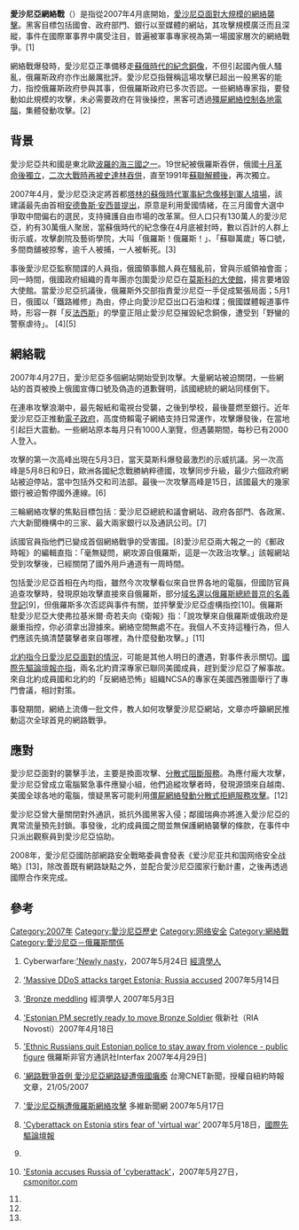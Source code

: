 **愛沙尼亞網絡戰**（）是指從2007年4月底開始，[愛沙尼亞面對大規模的網絡襲擊](../Page/愛沙尼亞.md "wikilink")。黑客目標包括國會、政府部門、銀行以至媒體的網站，其攻擊規模廣泛而且深縱，事件在國際軍事界中廣受注目，普遍被軍事專家視為第一場國家層次的網絡戰爭。\[1\]

網絡戰爆發時，愛沙尼亞正準備移走[蘇俄時代的紀念銅像](../Page/蘇俄.md "wikilink")，不但引起國內俄人騷亂，俄羅斯政府亦作出嚴厲批評。愛沙尼亞指聲稱這場攻擊已超出一般黑客的能力，指控俄羅斯政府參與其事，但俄羅斯政府已多次否認。一些網絡專家指，要發動如此規模的攻擊，未必需要政府在背後操控，黑客可透過[殭屍網絡控制各地電腦](../Page/殭屍網絡.md "wikilink")，集體發動攻擊。\[2\]

## 背景

愛沙尼亞共和國是東北歐[波羅的海三國之一](../Page/波羅的海.md "wikilink")。19世紀被俄羅斯吞併，俄國[十月革命後獨立](../Page/十月革命.md "wikilink")，[二次大戰時再被](../Page/二次大戰.md "wikilink")[史達林吞併](../Page/史達林.md "wikilink")，直至1991年[蘇聯解體後](../Page/蘇聯解體.md "wikilink")，再次獨立。

2007年4月，愛沙尼亞決定將首都[塔林的蘇俄時代軍事紀念像移到軍人墳場](../Page/塔林.md "wikilink")，該建議最先由首相[安德魯斯·安西普提出](../Page/安德魯斯·安西普.md "wikilink")，原意是利用愛國情緒，在三月國會大選中爭取中間偏右的選民，支持擁護自由市場的改革黨。但人口只有130萬人的愛沙尼亞，約有30萬俄人聚居，當蘇俄時代的紀念像在4月底被封時，數以百計的人群上街示威，攻擊劇院及藝術學院，大叫「俄羅斯！俄羅斯！」、「蘇聯萬歲」等口號，多間商舖被掠奪，逾千人被捕，一人被斬死。\[3\]

事後愛沙尼亞監察間諜的人員指，俄國領事館人員在騷亂前，曾與示威領袖會面；同一時間，俄國政府組織的青年團亦包圍愛沙尼亞在[莫斯科的大使館](../Page/莫斯科.md "wikilink")，揚言要堵毀大使館。當愛沙尼亞抗議後，俄羅斯外交部指責愛沙尼亞一手促成緊張局面；5月1日，俄國以「鐵路維修」為由，停止向愛沙尼亞出口石油和煤；俄國媒體報道事件時，形容一群「反[法西斯](../Page/法西斯.md "wikilink")」的學童正阻止愛沙尼亞摧毀紀念銅像，遭受到「野蠻的警察虐待」。
\[4\]\[5\]

## 網絡戰

2007年4月27日，愛沙尼亞多個網站開始受到攻擊。大量網站被迫關閉，一些網站的首頁被換上俄國宣傳口號及偽造的道歉聲明，該國總統的網站同樣倒下。

在連串攻擊浪潮中，最先報紙和電視台受襲，之後到學校，最後蔓燃至銀行。近年愛沙尼亞正推動[電子政府](../Page/電子政府.md "wikilink")，高度倚賴電子網絡支持日常運作，攻擊爆發後，在當地引起巨大震動。一些網站原本每月只有1000人瀏覽，但遇襲期間，每秒已有2000人登入。

攻擊的第一次高峰出現在5月3日，當天莫斯科爆發最激烈的示威抗議。另一次高峰是5月8日和9日，歐洲各國紀念戰勝納粹德國，攻擊同步升級，最少六個政府網站被迫停站，當中包括外交和司法部。最後一次攻擊高峰是15日，該國最大的幾家銀行被迫暫停國外連線。\[6\]

三輪網絡攻擊的焦點目標包括：愛沙尼亞總統和議會網站、政府各部門、各政黨、六大新聞機構中的三家、最大兩家銀行以及通訊公司。\[7\]

該國官員指他們已變成首個網絡戰爭的受害國。\[8\]愛沙尼亞兩大報之一的《郵政時報》的編輯直指：「毫無疑問，網攻源自俄羅斯，這是一次政治攻擊。」該報網站受到攻擊後，已經關閉了國外用戶通道有一周時間。

包括愛沙尼亞首相在內均指，雖然今次攻擊看似來自世界各地的電腦，但國防官員追查攻擊時，發現原始攻擊直接來自俄羅斯，部分[域名還以俄羅斯總統](../Page/域名.md "wikilink")[普京的名義登記](../Page/普京.md "wikilink")\[9\]，但俄羅斯多次否認與事件有關，並抨擊愛沙尼亞虛構指控\[10\]。俄羅斯駐愛沙尼亞大使弗拉基米爾·奇若夫向《衛報》指：「說攻擊來自俄羅斯或俄政府是嚴重指控，你必須拿出證據來。網絡空間無處不在。我個人不支持這種行為，但人們應該先搞清楚襲擊者來自哪裡，為什麼發動攻擊。」\[11\]

[北約指今日愛沙尼亞面對的情況](../Page/北約.md "wikilink")，可能是其他人明日的遭遇，對事件表示關切。[國際先驅論壇報亦指](../Page/國際先驅論壇報.md "wikilink")，兩名北約資深專家已聯同美國成員，趕到愛沙尼亞了解事故。來自北約成員國和北約的「反網絡恐怖」組織NCSA的專家在美國西雅圖舉行了專門會議，相討對策。

事發期間，網絡上流傳一批文件，教人如何攻擊愛沙尼亞網站，文章亦呼籲網民推動這次全球首見的網路戰爭。

## 應對

愛沙尼亞面對的襲擊手法，主要是換面攻擊、[分散式阻斷服務](../Page/分散式阻斷服務.md "wikilink")。為應付龐大攻擊，愛沙尼亞曾成立電腦緊急事件應變小組，他們追縱攻擊者時，發現源頭來自越南、美國全球各地的電腦，懷疑黑客可能利用[僵屍網絡發動](../Page/僵屍網絡.md "wikilink")[分散式拒絕服務攻擊](../Page/分散式拒絕服務攻擊.md "wikilink")。\[12\]

愛沙尼亞曾大量關閉對外通訊，抵抗外國黑客入侵；鄰國瑞典亦將進入愛沙尼亞的異常流量預先封鎖。事發後，北約成員國之間並無保護網絡襲擊的條款，在事件中只派出觀察員到愛沙尼亞協助。

2008年，愛沙尼亞國防部網路安全戰略委員會發表《爱沙尼亚共和国网络安全战略》\[13\]，除改善既有網路缺點之外，並配合愛沙尼亞國家行動計畫，之後再透過國際合作來完成。

## 參考

<div class="references-2column">

<references/>

</div>

[Category:2007年](https://zh.wikipedia.org/wiki/Category:2007年 "wikilink")
[Category:愛沙尼亞歷史](https://zh.wikipedia.org/wiki/Category:愛沙尼亞歷史 "wikilink")
[Category:网络安全](https://zh.wikipedia.org/wiki/Category:网络安全 "wikilink")
[Category:網絡戰](https://zh.wikipedia.org/wiki/Category:網絡戰 "wikilink")
[Category:愛沙尼亞－俄羅斯關係](https://zh.wikipedia.org/wiki/Category:愛沙尼亞－俄羅斯關係 "wikilink")

1.  Cyberwarfare:['Newly
    nasty](http://www.economist.com/world/international/displaystory.cfm?story_id=E1_JNNRSVS)，2007年5月24日
    [經濟學人](../Page/經濟學人.md "wikilink")

2.  ['Massive DDoS attacks target Estonia; Russia
    accused](http://arstechnica.com/news.ars/post/20070514-massive-ddos-attacks-target-estonia-russia-accused.html)
    2007年5月14日

3.  ['Bronze
    meddling](http://www.economist.com/displayStory.cfm?story_id=9122766)
    經濟學人 2007年5月3日

4.  ['Estonian PM secretly ready to move Bronze
    Soldier](http://en.rian.ru/world/20070418/63893614.html) 俄新社（RIA
    Novosti）2007年4月18日

5.  ['Ethnic Russians quit Estonian police to stay away from violence -
    public
    figure](https://web.archive.org/web/20070930224704/http://www.interfax.ru/e/B/0/28.html?id_issue=11724962)
    俄羅斯非官方通訊社Interfax 2007年4月29日\]

6.  ['網路戰爭首例
    愛沙尼亞網路疑遭俄國癱瘓](http://taiwan.cnet.com/news/comms/0,2000062978,20118211,00.htm)
     台灣CNET新聞，授權自紐約時報文章，21/05/2007

7.  ['愛沙尼亞稱遭俄羅斯網絡攻擊](http://www5.chinesenewsnet.com/MainNews/Topics/xhw_2007_05_17_16_31_58_563.html)
    多維新聞網 2007年5月17日

8.  ['Cyberattack on Estonia stirs fear of 'virtual
    war'](http://www.iht.com/articles/2007/05/18/news/estonia.php)
    2007年5月18日，[國際先驅論壇報](../Page/國際先驅論壇報.md "wikilink")

9.
10. ['Estonia accuses Russia of
    'cyberattack'](http://www.csmonitor.com/2007/0517/p99s01-duts.html)，2007年5月27日，[csmonitor.com](../Page/csmonitor.com.md "wikilink")

11.
12.

13.